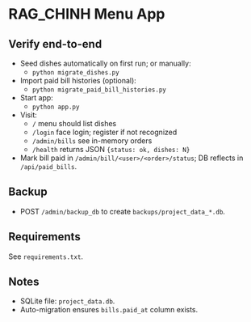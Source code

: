 # RAG_CHINH Menu App

## Verify end-to-end
- Seed dishes automatically on first run; or manually:
  - `python migrate_dishes.py`
- Import paid bill histories (optional):
  - `python migrate_paid_bill_histories.py`
- Start app:
  - `python app.py`
- Visit:
  - `/` menu should list dishes
  - `/login` face login; register if not recognized
  - `/admin/bills` see in-memory orders
  - `/health` returns JSON `{status: ok, dishes: N}`
- Mark bill paid in `/admin/bill/<user>/<order>/status`; DB reflects in `/api/paid_bills`.

## Backup
- POST `/admin/backup_db` to create `backups/project_data_*.db`.

## Requirements
See `requirements.txt`.

## Notes
- SQLite file: `project_data.db`.
- Auto-migration ensures `bills.paid_at` column exists.
